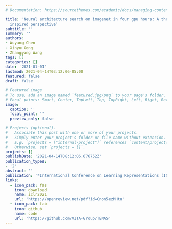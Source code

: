 ```yaml
---
# Documentation: https://sourcethemes.com/academic/docs/managing-content/

title: 'Neural architecture search on imagenet in four gpu hours: A theoretically
  inspired perspective'
subtitle: ''
summary: ''
authors:
- Wuyang Chen
- Xinyu Gong
- Zhangyang Wang
tags: []
categories: []
date: '2021-01-01'
lastmod: 2021-04-14T03:12:06-05:00
featured: false
draft: false

# Featured image
# To use, add an image named `featured.jpg/png` to your page's folder.
# Focal points: Smart, Center, TopLeft, Top, TopRight, Left, Right, BottomLeft, Bottom, BottomRight.
image:
  caption: ''
  focal_point: ''
  preview_only: false

# Projects (optional).
#   Associate this post with one or more of your projects.
#   Simply enter your project's folder or file name without extension.
#   E.g. `projects = ["internal-project"]` references `content/project/deep-learning/index.md`.
#   Otherwise, set `projects = []`.
projects: []
publishDate: '2021-04-14T08:12:06.676752Z'
publication_types:
- '2'
abstract: ''
publication: '*International Conference on Learning Representations (ICLR)*'
links:
  - icon_pack: fas
    icon: download
    name: iclr2021
    url: 'https://openreview.net/pdf?id=Cnon5ezMHtu'
  - icon_pack: fab
    icon: github
    name: code
    url: 'https://github.com/VITA-Group/TENAS'
---
```

